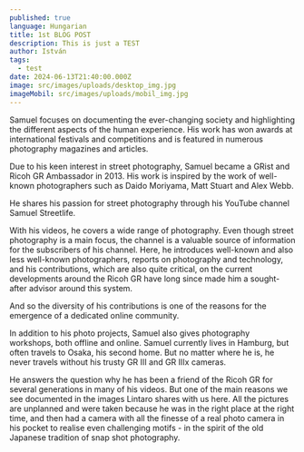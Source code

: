 ```yaml
---
published: true
language: Hungarian
title: 1st BLOG POST
description: This is just a TEST
author: István
tags:
  - test
date: 2024-06-13T21:40:00.000Z
image: src/images/uploads/desktop_img.jpg
imageMobil: src/images/uploads/mobil_img.jpg
---
```


Samuel focuses on documenting the ever-changing society and highlighting the different aspects of the human experience.
His work has won awards at international festivals and competitions and is featured in numerous photography magazines
and articles.

Due to his keen interest in street photography, Samuel became a GRist and Ricoh GR Ambassador in 2013. His work is
inspired by the work of well-known photographers such as Daido Moriyama, Matt Stuart and Alex Webb.

He shares his passion for street photography through his YouTube channel Samuel Streetlife.

With his videos, he covers a wide range of photography. Even though street photography is a main focus, the channel is a
valuable source of information for the subscribers of his channel. Here, he introduces well-known and also less
well-known photographers, reports on photography and technology, and his contributions, which are also quite critical,
on the current developments around the Ricoh GR have long since made him a sought-after advisor around this system.

And so the diversity of his contributions is one of the reasons for the emergence of a dedicated online community.

In addition to his photo projects, Samuel also gives photography workshops, both offline and online. Samuel currently
lives in Hamburg, but often travels to Osaka, his second home. But no matter where he is, he never travels without his
trusty GR III and GR IIIx cameras.

He answers the question why he has been a friend of the Ricoh GR for several generations in many of his videos. But one
of the main reasons we see documented in the images Lintaro shares with us here. All the pictures are unplanned and were
taken because he was in the right place at the right time, and then had a camera with all the finesse of a real photo
camera in his pocket to realise even challenging motifs - in the spirit of the old Japanese tradition of snap shot
photography.
